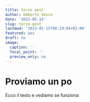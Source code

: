 ```yaml
---
title: terzo post
author: Umberto Vesco
date: '2023-05-14'
slug: terzo-post
lastmod: '2023-05-15T00:19:04+02:00'
featured: yes
draft: no
image:
  caption: ''
  focal_point: ''
  preview_only: no
---
```


# Proviamo un po

Ecco il testo e vediamo se funziona
